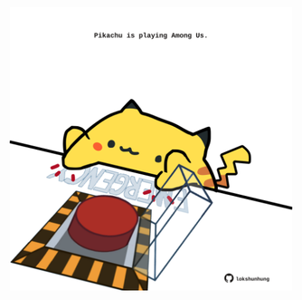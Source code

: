 <!-- built at 30/05/2024, 23:00:50 UTC -->
<p align="center">
  <img width="500" height="500" src="./ReadmeImage.svg">
</p>
